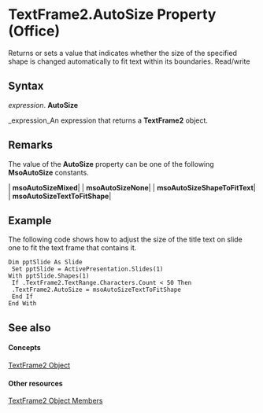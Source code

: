 
# TextFrame2.AutoSize Property (Office)

 Returns or sets a value that indicates whether the size of the specified shape is changed automatically to fit text within its boundaries. Read/write


## Syntax

 _expression_. **AutoSize**

 _expression_An expression that returns a  **TextFrame2** object.


## Remarks

The value of the  **AutoSize** property can be one of the following **MsoAutoSize** constants.



| **msoAutoSizeMixed**|
| **msoAutoSizeNone**|
| **msoAutoSizeShapeToFitText**|
| **msoAutoSizeTextToFitShape**|

## Example

The following code shows how to adjust the size of the title text on slide one to fit the text frame that contains it.


```
Dim pptSlide As Slide 
 Set pptSlide = ActivePresentation.Slides(1) 
With pptSlide.Shapes(1) 
 If .TextFrame2.TextRange.Characters.Count < 50 Then 
 .TextFrame2.AutoSize = msoAutoSizeTextToFitShape 
 End If 
End With
```


## See also


#### Concepts


 [TextFrame2 Object](d2903007-70d4-0b98-e617-96fb2df26975.md)
#### Other resources


 [TextFrame2 Object Members](35130cda-066c-ba5c-b7ec-672c0746ea76.md)
